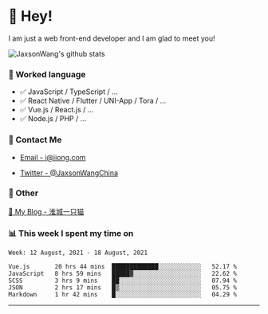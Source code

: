 # 👋 Hey!

I am just a web front-end developer and I am glad to meet you!

![JaxsonWang's github stats](https://github-readme-stats.vercel.app/api?username=JaxsonWang&&show_icons=true&&title_color=1abc9c&&icon_color=1abc9c)


### 📝 Worked language

- ✅ JavaScript / TypeScript / ...
- ✅ React Native / Flutter / UNI-App / Tora / ...
- ✅ Vue.js / React.js / ...
- ✅ Node.js / PHP / ...

### 📮 Contact Me

- [Email - i@iiong.com](mailto:i@iiong.com)

- [Twitter - @JaxsonWangChina](https://twitter.com/JaxsonWangChina)

### 🤪 Other

[📌 My Blog - 淮城一只猫](https://iiong.com)

### 📊 This week I spent my time on

<!--START_SECTION:waka-->
```text
Week: 12 August, 2021 - 18 August, 2021

Vue.js       20 hrs 44 mins  █████████████░░░░░░░░░░░░   52.17 % 
JavaScript   8 hrs 59 mins   █████▓░░░░░░░░░░░░░░░░░░░   22.62 % 
SCSS         3 hrs 9 mins    ██░░░░░░░░░░░░░░░░░░░░░░░   07.94 % 
JSON         2 hrs 17 mins   █▒░░░░░░░░░░░░░░░░░░░░░░░   05.75 % 
Markdown     1 hr 42 mins    █░░░░░░░░░░░░░░░░░░░░░░░░   04.29 % 
```
<!--END_SECTION:waka-->

---
